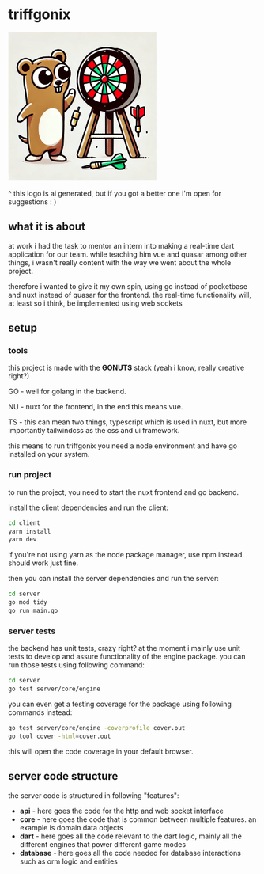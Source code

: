 # triffgonix

<img alt="ai image" height="300px" src="assets/triffgonix_logo_ai.png" width="300px"/>

^ this logo is ai generated, but if you got a better one i'm open for suggestions : )

## what it is about

at work i had the task to mentor an intern into making a real-time dart application for our team.
while teaching him vue and quasar among other things, i wasn't really content with the way we went about the whole project.

therefore i wanted to give it my own spin, using go instead of pocketbase and nuxt instead of quasar for the frontend.
the real-time functionality will, at least so i think, be implemented using web sockets

## setup

### tools

this project is made with the **GONUTS** stack (yeah i know, really creative right?)

GO - well for golang in the backend.

NU - nuxt for the frontend, in the end this means vue.

TS - this can mean two things, typescript which is used in nuxt, but more importantly tailwindcss as the css and ui framework.

this means to run triffgonix you need a node environment and have go installed on your system.

### run project

to run the project, you need to start the nuxt frontend and go backend.

install the client dependencies and run the client:

```bash
cd client
yarn install
yarn dev
```

if you're not using yarn as the node package manager, use npm instead. should work just fine.

then you can install the server dependencies and run the server:

```bash
cd server
go mod tidy
go run main.go
```

### server tests

the backend has unit tests, crazy right? at the moment i mainly use unit tests to develop and assure functionality of the engine package. you can run those tests using following command:

```bash
cd server
go test server/core/engine
```

you can even get a testing coverage for the package using following commands instead:

```bash
go test server/core/engine -coverprofile cover.out
go tool cover -html=cover.out
```

this will open the code coverage in your default browser.

## server code structure

the server code is structured in following "features":

- **api** - here goes the code for the http and web socket interface
- **core** - here goes the code that is common between multiple features. an example is domain data objects
- **dart** - here goes all the code relevant to the dart logic, mainly all the different engines that power different game modes
- **database** - here goes all the code needed for database interactions such as orm logic and entities
